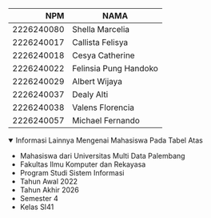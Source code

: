 | NPM | NAMA |
|-----:|---------------|
|2226240080|Shella Marcelia|
|2226240017|Callista Felisya|
|2226240018|Cesya Catherine|
|2226240022|Felinsia Pung Handoko|
|2226240029|Albert Wijaya|
|2226240037|Dealy Alti|
|2226240038|Valens Florencia|
|2226240057|Michael Fernando|

<details open>
<summary>Informasi Lainnya Mengenai Mahasiswa Pada Tabel Atas</summary>

- Mahasiswa dari Universitas Multi Data Palembang
- Fakultas Ilmu Komputer dan Rekayasa
- Program Studi Sistem Informasi
- Tahun Awal 2022
- Tahun Akhir 2026
- Semester 4
- Kelas SI41

</details>
